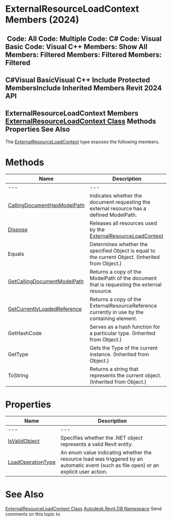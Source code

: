 # ExternalResourceLoadContext Members (2024)

﻿
 Code: All Code: Multiple Code: C# Code: Visual Basic Code: Visual C++  Members: Show All Members: Filtered Members: Filtered Members: Filtered   
---  
C#Visual BasicVisual C++
Include Protected MembersInclude Inherited Members
Revit 2024 API  
---  
ExternalResourceLoadContext Members  
[ExternalResourceLoadContext Class](225225cb-6161-4681-34f9-1da4a6d50856.md "ExternalResourceLoadContext Class") Methods Properties See Also  
---  
The [ExternalResourceLoadContext](225225cb-6161-4681-34f9-1da4a6d50856.md "ExternalResourceLoadContext Class") type exposes the following members.
# Methods
| Name | Description |
| --- | --- |
| --- | --- | --- |
| [CallingDocumentHasModelPath](26ac114f-ea77-ef90-5082-b25ed90adec5.md "CallingDocumentHasModelPath Method") | Indicates whether the document requesting the external resource has a defined ModelPath. |
| [Dispose](cafea77e-c323-78a7-a8ae-9d1bc1fbb943.md "Dispose Method") | Releases all resources used by the [ExternalResourceLoadContext](225225cb-6161-4681-34f9-1da4a6d50856.md "ExternalResourceLoadContext Class") |
| Equals | Determines whether the specified Object is equal to the current Object. (Inherited from Object.) |
| [GetCallingDocumentModelPath](aafcfaf8-26e8-2e08-c56f-fd500e2add52.md "GetCallingDocumentModelPath Method") | Returns a copy of the ModelPath of the document that is requesting the external resource. |
| [GetCurrentlyLoadedReference](8f5826f7-3f2e-69e0-23f3-6e6c2cbdf6c6.md "GetCurrentlyLoadedReference Method") | Returns a copy of the ExternalResourceReference currently in use by the containing element. |
| GetHashCode | Serves as a hash function for a particular type.  (Inherited from Object.) |
| GetType | Gets the Type of the current instance. (Inherited from Object.) |
| ToString | Returns a string that represents the current object. (Inherited from Object.) |

# Properties
| Name | Description |
| --- | --- |
| --- | --- | --- |
| [IsValidObject](fe2462b8-491d-16d4-0347-bd1b1b4cd0e6.md "IsValidObject Property") | Specifies whether the .NET object represents a valid Revit entity. |
| [LoadOperationType](3622d2ec-b75c-d6dc-e52e-2a94b5dc891c.md "LoadOperationType Property") | An enum value indicating whether the resource load was triggered by an automatic event (such as file open) or an explicit user action. |

# See Also
[ExternalResourceLoadContext Class](225225cb-6161-4681-34f9-1da4a6d50856.md "ExternalResourceLoadContext Class")
[Autodesk.Revit.DB Namespace](87546ba7-461b-c646-cbb1-2cb8f5bff8b2.md "Autodesk.Revit.DB Namespace")
Send comments on this topic to 